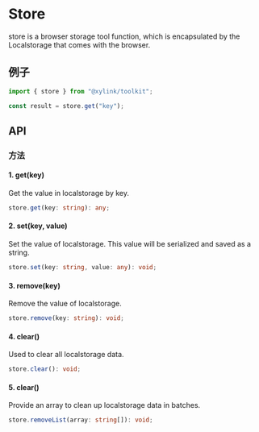 <!-- ---
order: 2
nav:
  title: 文档3
  order: 2
--- -->

# Store

store is a browser storage tool function, which is encapsulated by the Localstorage that comes with the browser.

## 例子

```ts
import { store } from "@xylink/toolkit";

const result = store.get("key");
```

## API

### 方法

#### 1. get(key)

Get the value in localstorage by key.

```ts
store.get(key: string): any;
```

#### 2. set(key, value)

Set the value of localstorage. This value will be serialized and saved as a string.

```ts
store.set(key: string, value: any): void;
```

#### 3. remove(key)

Remove the value of localstorage.

```ts
store.remove(key: string): void;
```

#### 4. clear()

Used to clear all localstorage data.

```ts
store.clear(): void;
```

#### 5. clear()

Provide an array to clean up localstorage data in batches.

```ts
store.removeList(array: string[]): void;
```
